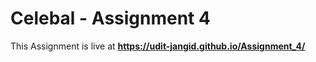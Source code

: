 # **Celebal - Assignment 4**
This Assignment is live at **https://udit-jangid.github.io/Assignment_4/**
